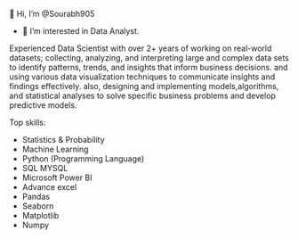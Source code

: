 👋 Hi, I’m @Sourabh905
- 👀 I’m interested in Data Analyst.

Experienced Data Scientist with over 2+ years of working on real-world datasets; collecting, analyzing, and interpreting large and complex data sets to identify patterns, trends, and insights that inform business decisions. and using various data visualization techniques to communicate insights and findings effectively. also, designing and implementing models,algorithms, and statistical analyses to solve specific business problems and develop predictive models.

Top skills:
* Statistics & Probability
* Machine Learning
* Python (Programming Language)
* SQL MYSQL
* Microsoft Power BI
* Advance excel
* Pandas 
* Seaborn
* Matplotlib
* Numpy
